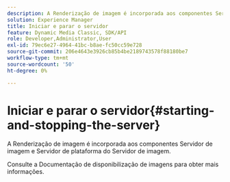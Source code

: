```yaml
---
description: A Renderização de imagem é incorporada aos componentes Servidor de imagem e Servidor de plataforma do Servidor de imagem.
solution: Experience Manager
title: Iniciar e parar o servidor
feature: Dynamic Media Classic, SDK/API
role: Developer,Administrator,User
exl-id: 79ec6e27-4964-41bc-b8ae-fc50cc59e728
source-git-commit: 206e4643e3926cb85b4be2189743578f88180be7
workflow-type: tm+mt
source-wordcount: '50'
ht-degree: 0%

---
```


# Iniciar e parar o servidor{#starting-and-stopping-the-server}

A Renderização de imagem é incorporada aos componentes Servidor de imagem e Servidor de plataforma do Servidor de imagem.

Consulte a Documentação de disponibilização de imagens para obter mais informações.
